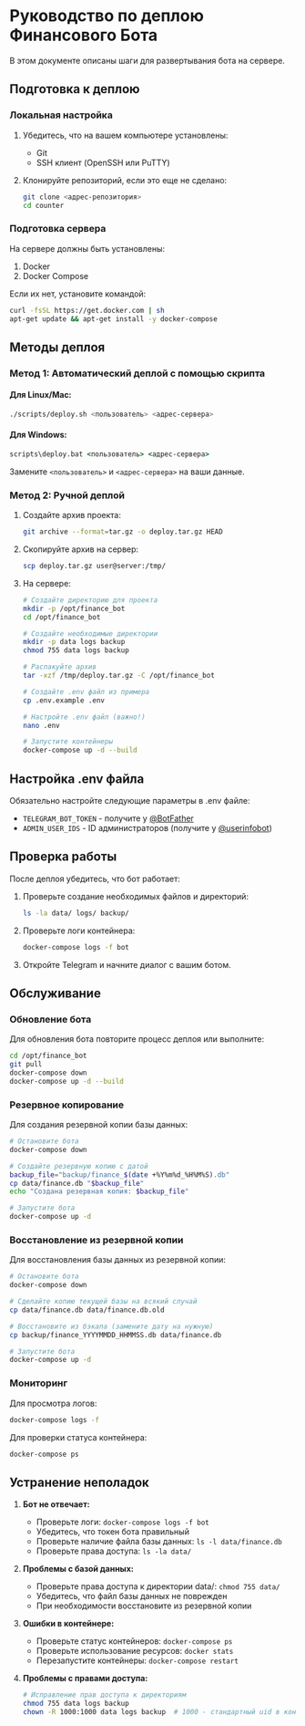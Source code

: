 # Руководство по деплою Финансового Бота

В этом документе описаны шаги для развертывания бота на сервере.

## Подготовка к деплою

### Локальная настройка

1. Убедитесь, что на вашем компьютере установлены:

    - Git
    - SSH клиент (OpenSSH или PuTTY)

2. Клонируйте репозиторий, если это еще не сделано:
    ```bash
    git clone <адрес-репозитория>
    cd counter
    ```

### Подготовка сервера

На сервере должны быть установлены:

1. Docker
2. Docker Compose

Если их нет, установите командой:

```bash
curl -fsSL https://get.docker.com | sh
apt-get update && apt-get install -y docker-compose
```

## Методы деплоя

### Метод 1: Автоматический деплой с помощью скрипта

#### Для Linux/Mac:

```bash
./scripts/deploy.sh <пользователь> <адрес-сервера>
```

#### Для Windows:

```cmd
scripts\deploy.bat <пользователь> <адрес-сервера>
```

Замените `<пользователь>` и `<адрес-сервера>` на ваши данные.

### Метод 2: Ручной деплой

1. Создайте архив проекта:

    ```bash
    git archive --format=tar.gz -o deploy.tar.gz HEAD
    ```

2. Скопируйте архив на сервер:

    ```bash
    scp deploy.tar.gz user@server:/tmp/
    ```

3. На сервере:

    ```bash
    # Создайте директорию для проекта
    mkdir -p /opt/finance_bot
    cd /opt/finance_bot

    # Создайте необходимые директории
    mkdir -p data logs backup
    chmod 755 data logs backup

    # Распакуйте архив
    tar -xzf /tmp/deploy.tar.gz -C /opt/finance_bot

    # Создайте .env файл из примера
    cp .env.example .env

    # Настройте .env файл (важно!)
    nano .env

    # Запустите контейнеры
    docker-compose up -d --build
    ```

## Настройка .env файла

Обязательно настройте следующие параметры в .env файле:

-   `TELEGRAM_BOT_TOKEN` - получите у [@BotFather](https://t.me/BotFather)
-   `ADMIN_USER_IDS` - ID администраторов (получите у [@userinfobot](https://t.me/userinfobot))

## Проверка работы

После деплоя убедитесь, что бот работает:

1. Проверьте создание необходимых файлов и директорий:

    ```bash
    ls -la data/ logs/ backup/
    ```

2. Проверьте логи контейнера:

    ```bash
    docker-compose logs -f bot
    ```

3. Откройте Telegram и начните диалог с вашим ботом.

## Обслуживание

### Обновление бота

Для обновления бота повторите процесс деплоя или выполните:

```bash
cd /opt/finance_bot
git pull
docker-compose down
docker-compose up -d --build
```

### Резервное копирование

Для создания резервной копии базы данных:

```bash
# Остановите бота
docker-compose down

# Создайте резервную копию с датой
backup_file="backup/finance_$(date +%Y%m%d_%H%M%S).db"
cp data/finance.db "$backup_file"
echo "Создана резервная копия: $backup_file"

# Запустите бота
docker-compose up -d
```

### Восстановление из резервной копии

Для восстановления базы данных из резервной копии:

```bash
# Остановите бота
docker-compose down

# Сделайте копию текущей базы на всякий случай
cp data/finance.db data/finance.db.old

# Восстановите из бэкапа (замените дату на нужную)
cp backup/finance_YYYYMMDD_HHMMSS.db data/finance.db

# Запустите бота
docker-compose up -d
```

### Мониторинг

Для просмотра логов:

```bash
docker-compose logs -f
```

Для проверки статуса контейнера:

```bash
docker-compose ps
```

## Устранение неполадок

1. **Бот не отвечает:**

    - Проверьте логи: `docker-compose logs -f bot`
    - Убедитесь, что токен бота правильный
    - Проверьте наличие файла базы данных: `ls -l data/finance.db`
    - Проверьте права доступа: `ls -la data/`

2. **Проблемы с базой данных:**

    - Проверьте права доступа к директории data/: `chmod 755 data/`
    - Убедитесь, что файл базы данных не поврежден
    - При необходимости восстановите из резервной копии

3. **Ошибки в контейнере:**

    - Проверьте статус контейнеров: `docker-compose ps`
    - Проверьте использование ресурсов: `docker stats`
    - Перезапустите контейнеры: `docker-compose restart`

4. **Проблемы с правами доступа:**
    ```bash
    # Исправление прав доступа к директориям
    chmod 755 data logs backup
    chown -R 1000:1000 data logs backup  # 1000 - стандартный uid в контейнере
    ```
